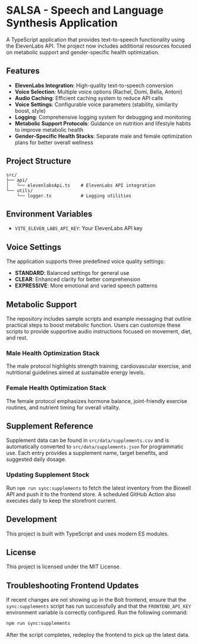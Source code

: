 # SALSA - Speech and Language Synthesis Application

A TypeScript application that provides text-to-speech functionality using the ElevenLabs API. The project now includes additional resources focused on metabolic support and gender-specific health optimization.

## Features

- **ElevenLabs Integration**: High-quality text-to-speech conversion
- **Voice Selection**: Multiple voice options (Rachel, Domi, Bella, Antoni)
- **Audio Caching**: Efficient caching system to reduce API calls
- **Voice Settings**: Configurable voice parameters (stability, similarity boost, style)
- **Logging**: Comprehensive logging system for debugging and monitoring
- **Metabolic Support Protocols**: Guidance on nutrition and lifestyle habits to improve metabolic health
- **Gender-Specific Health Stacks**: Separate male and female optimization plans for better overall wellness

## Project Structure

```
src/
├── api/
│   └── elevenlabsApi.ts    # ElevenLabs API integration
└── utils/
    └── logger.ts           # Logging utilities
```

## Environment Variables

- `VITE_ELEVEN_LABS_API_KEY`: Your ElevenLabs API key

## Voice Settings

The application supports three predefined voice quality settings:

- **STANDARD**: Balanced settings for general use
- **CLEAR**: Enhanced clarity for better comprehension
- **EXPRESSIVE**: More emotional and varied speech patterns

## Metabolic Support

The repository includes sample scripts and example messaging that outline practical steps to boost metabolic function. Users can customize these scripts to provide supportive audio instructions focused on movement, diet, and rest.

### Male Health Optimization Stack

The male protocol highlights strength training, cardiovascular exercise, and nutritional guidelines aimed at sustainable energy levels.

### Female Health Optimization Stack

The female protocol emphasizes hormone balance, joint-friendly exercise routines, and nutrient timing for overall vitality.

## Supplement Reference

Supplement data can be found in `src/data/supplements.csv` and is automatically converted to `src/data/supplements.json` for programmatic use. Each entry provides a supplement name, target benefits, and suggested daily dosage.

### Updating Supplement Stock

Run `npm run sync:supplements` to fetch the latest inventory from the Biowell API and push it to the frontend store. A scheduled GitHub Action also executes daily to keep the storefront current.

## Development

This project is built with TypeScript and uses modern ES modules.

## License
This project is licensed under the MIT License.

## Troubleshooting Frontend Updates

If recent changes are not showing up in the Bolt frontend, ensure that the
`sync:supplements` script has run successfully and that the `FRONTEND_API_KEY`
environment variable is correctly configured. Run the following command:

```bash
npm run sync:supplements
```

After the script completes, redeploy the frontend to pick up the latest data.
